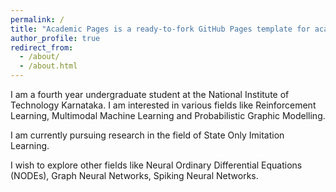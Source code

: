 ```yaml
---
permalink: /
title: "Academic Pages is a ready-to-fork GitHub Pages template for academic personal websites"
author_profile: true
redirect_from: 
  - /about/
  - /about.html
---
```


I am a fourth year undergraduate student at the National Institute of Technology Karnataka. I am interested in various fields like Reinforcement Learning, Multimodal Machine Learning and Probabilistic Graphic Modelling. 

I am currently pursuing research in the field of State Only Imitation Learning. 

I wish to explore other fields like Neural Ordinary Differential Equations (NODEs), Graph Neural Networks, Spiking Neural Networks.